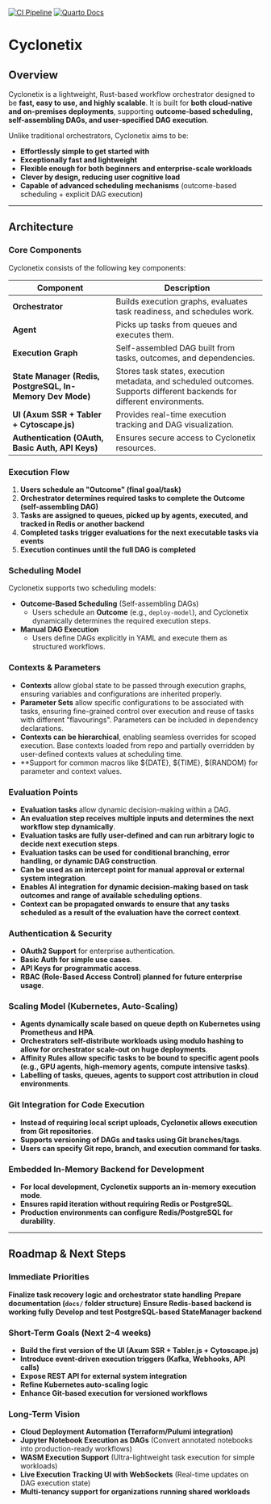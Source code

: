 [![CI Pipeline](https://github.com/neural-chilli/Cyclonetix/actions/workflows/build.yml/badge.svg)](https://github.com/neural-chilli/Cyclonetix/actions/workflows/build.yml)
[![Quarto Docs](https://img.shields.io/badge/docs-online-blue.svg)](https://neural-chilli.github.io/Cyclonetix/)


# Cyclonetix

## **Overview**
Cyclonetix is a lightweight, Rust-based workflow orchestrator designed to be **fast, easy to use, and highly scalable**. It is built for **both cloud-native and on-premises deployments**, supporting **outcome-based scheduling, self-assembling DAGs, and user-specified DAG execution**.

Unlike traditional orchestrators, Cyclonetix aims to be:
- **Effortlessly simple to get started with**
- **Exceptionally fast and lightweight**
- **Flexible enough for both beginners and enterprise-scale workloads**
- **Clever by design, reducing user cognitive load**
- **Capable of advanced scheduling mechanisms** (outcome-based scheduling + explicit DAG execution)

---

## **Architecture**
### **Core Components**
Cyclonetix consists of the following key components:

| Component                                                 | Description |
|-----------------------------------------------------------|------------|
| **Orchestrator**                                          | Builds execution graphs, evaluates task readiness, and schedules work. |
| **Agent**                                                 | Picks up tasks from queues and executes them. |
| **Execution Graph**                                       | Self-assembled DAG built from tasks, outcomes, and dependencies. |
| **State Manager (Redis, PostgreSQL, In-Memory Dev Mode)** | Stores task states, execution metadata, and scheduled outcomes. Supports different backends for different environments. |
| **UI (Axum SSR + Tabler + Cytoscape.js)**                 | Provides real-time execution tracking and DAG visualization. |
| **Authentication (OAuth, Basic Auth, API Keys)**          | Ensures secure access to Cyclonetix resources. |


### **Execution Flow**
1. **Users schedule an "Outcome" (final goal/task)**
2. **Orchestrator determines required tasks to complete the Outcome (self-assembling DAG)**
3. **Tasks are assigned to queues, picked up by agents, executed, and tracked in Redis or another backend**
4. **Completed tasks trigger evaluations for the next executable tasks via events**
5. **Execution continues until the full DAG is completed**


### **Scheduling Model**
Cyclonetix supports two scheduling models:
- **Outcome-Based Scheduling** (Self-assembling DAGs)
  - Users schedule an **Outcome** (e.g., `deploy-model`), and Cyclonetix dynamically determines the required execution steps.
- **Manual DAG Execution**
  - Users define DAGs explicitly in YAML and execute them as structured workflows.


### **Contexts & Parameters**
- **Contexts** allow global state to be passed through execution graphs, ensuring variables and configurations are inherited properly.
- **Parameter Sets** allow specific configurations to be associated with tasks, ensuring fine-grained control over execution and reuse of tasks with different "flavourings".  Parameters can be included in dependency declarations.
- **Contexts can be hierarchical**, enabling seamless overrides for scoped execution.  Base contexts loaded from repo and partially overridden by user-defined contexts values at scheduling time.
- **Support for common macros like ${DATE}, ${TIME}, ${RANDOM} for parameter and context values.


### **Evaluation Points**
- **Evaluation tasks** allow dynamic decision-making within a DAG.
- **An evaluation step receives multiple inputs and determines the next workflow step dynamically**.
- **Evaluation tasks are fully user-defined and can run arbitrary logic to decide next execution steps**.
- **Evaluation tasks can be used for conditional branching, error handling, or dynamic DAG construction**.
- **Can be used as an intercept point for manual approval or external system integration**.
- **Enables AI integration for dynamic decision-making based on task outcomes and range of available scheduling options**.
- **Context can be propagated onwards to ensure that any tasks scheduled as a result of the evaluation have the correct context**.


### **Authentication & Security**
- **OAuth2 Support** for enterprise authentication.
- **Basic Auth for simple use cases**.
- **API Keys for programmatic access**.
- **RBAC (Role-Based Access Control) planned for future enterprise usage**.


### **Scaling Model (Kubernetes, Auto-Scaling)**
- **Agents dynamically scale based on queue depth on Kubernetes using Prometheus and HPA**.
- **Orchestrators self-distribute workloads using modulo hashing to allow for orchestrator scale-out on huge deployments**.
- **Affinity Rules allow specific tasks to be bound to specific agent pools (e.g., GPU agents, high-memory agents, compute intensive tasks)**.
- **Labelling of tasks, queues, agents to support cost attribution in cloud environments**.


### **Git Integration for Code Execution**
- **Instead of requiring local script uploads, Cyclonetix allows execution from Git repositories**.
- **Supports versioning of DAGs and tasks using Git branches/tags**.
- **Users can specify Git repo, branch, and execution command for tasks**.


### **Embedded In-Memory Backend for Development**
- **For local development, Cyclonetix supports an in-memory execution mode**.
- **Ensures rapid iteration without requiring Redis or PostgreSQL**.
- **Production environments can configure Redis/PostgreSQL for durability**.


---

## **Roadmap & Next Steps**

### **Immediate Priorities**
**Finalize task recovery logic and orchestrator state handling**
**Prepare documentation (`docs/` folder structure)**
**Ensure Redis-based backend is working fully**
**Develop and test PostgreSQL-based StateManager backend**


### **Short-Term Goals** (Next 2-4 weeks)
- **Build the first version of the UI (Axum SSR + Tabler.js + Cytoscape.js)**
- **Introduce event-driven execution triggers (Kafka, Webhooks, API calls)**
- **Expose REST API for external system integration**
- **Refine Kubernetes auto-scaling logic**
- **Enhance Git-based execution for versioned workflows**


### **Long-Term Vision**
- **Cloud Deployment Automation (Terraform/Pulumi integration)**
- **Jupyter Notebook Execution as DAGs** (Convert annotated notebooks into production-ready workflows)
- **WASM Execution Support** (Ultra-lightweight task execution for simple workloads)
- **Live Execution Tracking UI with WebSockets** (Real-time updates on DAG execution state)
- **Multi-tenancy support for organizations running shared workloads**




